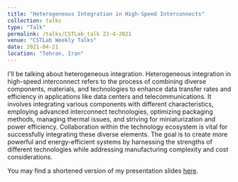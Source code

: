 ```yaml
---
title: "Heterogeneous Integration in High-Speed Interconnects"
collection: talks
type: "Talk"
permalink: /talks/CSTLab_talk 21-4-2021
venue: "CSTLab Weekly Talks"
date: 2021-04-21
location: "Tehran, Iran"
---
```



I'll be talking about heterogeneous integration. Heterogeneous integration in high-speed interconnect refers to the process of combining diverse components, materials, and technologies to enhance data transfer rates and efficiency in applications like data centers and telecommunications. It involves integrating various components with different characteristics, employing advanced interconnect technologies, optimizing packaging methods, managing thermal issues, and striving for miniaturization and power efficiency. Collaboration within the technology ecosystem is vital for successfully integrating these diverse elements. The goal is to create more powerful and energy-efficient systems by harnessing the strengths of different technologies while addressing manufacturing complexity and cost considerations.

You may find a shortened version of my presentation slides [here](https://MiladSeyedi.github.io/files/Heterogeneous-Integration.pdf).
